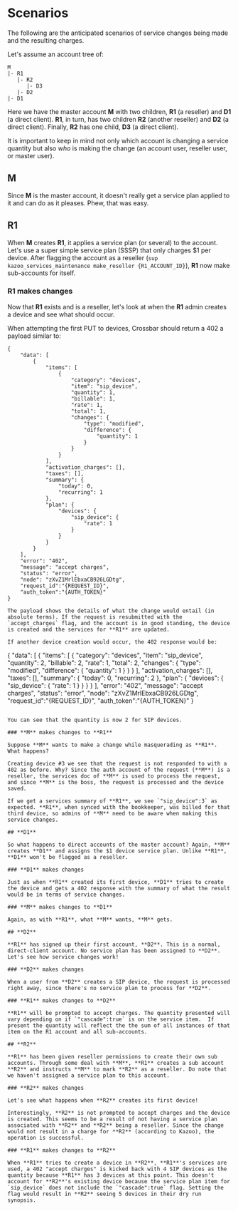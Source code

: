 # Scenarios

The following are the anticipated scenarios of service changes being made and the resulting charges.

Let's assume an account tree of:

    M
    |- R1
       |- R2
          |- D3
       |- D2
    |- D1

Here we have the master account **M** with two children, **R1** (a reseller) and **D1** (a direct client). **R1**, in turn, has two children **R2** (another reseller) and **D2** (a direct client). Finally, **R2** has one child, **D3** (a direct client).

It is important to keep in mind not only which account is changing a service quantity but also *who* is making the change (an account user, reseller user, or master user).

## **M**

Since **M** is the master account, it doesn't really get a service plan applied to it and can do as it pleases. Phew, that was easy.

## **R1**

When **M** creates **R1**, it applies a service plan (or several) to the account. Let's use a super simple service plan (SSSP) that only charges $1 per device. After flagging the account as a reseller (`sup kazoo_services_maintenance make_reseller {R1_ACCOUNT_ID}`), **R1** now make sub-accounts for itself.

### **R1** makes changes

Now that **R1** exists and is a reseller, let's look at when the **R1** admin creates a device and see what should occur.

When attempting the first PUT to devices, Crossbar should return a 402 a payload similar to:
```
{
    "data": [
        {
            "items": [
                {
                    "category": "devices",
                    "item": "sip_device",
                    "quantity": 1,
                    "billable": 1,
                    "rate": 1,
                    "total": 1,
                    "changes": {
                        "type": "modified",
                        "difference": {
                            "quantity": 1
                        }
                    }
                }
            ],
            "activation_charges": [],
            "taxes": [],
            "summary": {
                "today": 0,
                "recurring": 1
            },
            "plan": {
                "devices": {
                    "sip_device": {
                        "rate": 1
                    }
                }
            }
        }
    ],
    "error": "402",
    "message": "accept charges",
    "status": "error",
    "node": "zXvZ1MrlEbxaCB926LGDtg",
    "request_id":"{REQUEST_ID}",
    "auth_token":"{AUTH_TOKEN}"
}

The payload shows the details of what the change would entail (in absolute terms). If the request is resubmitted with the `accept_charges` flag, and the account is in good standing, the device is created and the services for **R1** are updated.

If another device creation would occur, the 402 response would be:

```
{
    "data": [
        {
            "items": [
                {
                    "category": "devices",
                    "item": "sip_device",
                    "quantity": 2,
                    "billable": 2,
                    "rate": 1,
                    "total": 2,
                    "changes": {
                        "type": "modified",
                        "difference": {
                            "quantity": 1
                        }
                    }
                }
            ],
            "activation_charges": [],
            "taxes": [],
            "summary": {
                "today": 0,
                "recurring": 2
            },
            "plan": {
                "devices": {
                    "sip_device": {
                        "rate": 1
                    }
                }
            }
        }
    ],
    "error": "402",
    "message": "accept charges",
    "status": "error",
    "node": "zXvZ1MrlEbxaCB926LGDtg",
    "request_id":"{REQUEST_ID}",
    "auth_token":"{AUTH_TOKEN}"
}
```

You can see that the quantity is now 2 for SIP devices.

### **M** makes changes to **R1**

Suppose **M** wants to make a change while masquerading as **R1**. What happens?

Creating device #3 we see that the request is not responded to with a 402 as before. Why? Since the auth account of the request (**M**) is a reseller, the services doc of **M** is used to process the request, and since **M** is the boss, the request is processed and the device saved.

If we get a services summary of **R1**, we see `"sip_device":3` as expected. **R1**, when synced with the bookkeeper, was billed for that third device, so admins of **M** need to be aware when making this service changes.

## **D1**

So what happens to direct accounts of the master account? Again, **M** creates **D1** and assigns the $1 device service plan. Unlike **R1**, **D1** won't be flagged as a reseller.

### **D1** makes changes

Just as when **R1** created its first device, **D1** tries to create the device and gets a 402 response with the summary of what the result would be in terms of service changes.

### **M** makes changes to **D1**

Again, as with **R1**, what **M** wants, **M** gets.

## **D2**

**R1** has signed up their first account, **D2**. This is a normal, direct-client account. No service plan has been assigned to **D2**. Let's see how service changes work!

### **D2** makes changes

When a user from **D2** creates a SIP device, the request is processed right away, since there's no service plan to process for **D2**.

### **R1** makes changes to **D2**

**R1** will be prompted to accept charges. The quantity presented will vary depending on if `"cascade":true` is on the service item.  If present the quantity will reflect the the sum of all instances of that item on the R1 account and all sub-accounts.

## **R2**

**R1** has been given reseller permissions to create their own sub accounts. Through some deal with **M**, **R1** creates a sub account **R2** and instructs **M** to mark **R2** as a reseller. Do note that we haven't assigned a service plan to this account.

### **R2** makes changes

Let's see what happens when **R2** creates its first device!

Interestingly, **R2** is not prompted to accept charges and the device is created. This seems to be a result of not having a service plan associated with **R2** and **R2** being a reseller. Since the change would not result in a charge for **R2** (according to Kazoo), the operation is successful.

### **R1** makes changes to **R2**

When **R1** tries to create a device in **R2**, **R1**'s services are used, a 402 "accept charges" is kicked back with 4 SIP devices as the quantity because **R1** has 3 devices at this point. This doesn't account for **R2**'s existing device because the service plan item for `sip_device` does not include the `"cascade":true` flag. Setting the flag would result in **R2** seeing 5 devices in their dry run synopsis.
